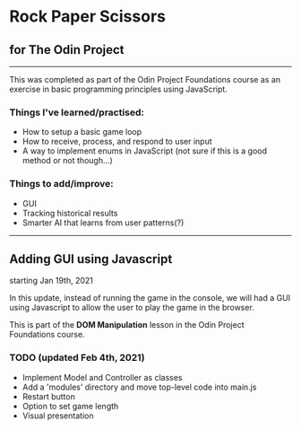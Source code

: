 # Rock Paper Scissors

## for The Odin Project

---

This was completed as part of the Odin Project Foundations course as an exercise in basic programming principles using JavaScript.

### Things I've learned/practised:
- How to setup a basic game loop
- How to receive, process, and respond to user input
- A way to implement enums in JavaScript (not sure if this is a good method or not though...)

### Things to add/improve:
- GUI
- Tracking historical results
- Smarter AI that learns from user patterns(?)

---

## Adding GUI using Javascript
starting Jan 19th, 2021

In this update, instead of running the game in the console, we will had a GUI using Javascript to allow the user to play the game in the browser.

This is part of the **DOM Manipulation** lesson in the Odin Project Foundations course.

### TODO (updated Feb 4th, 2021)
- Implement Model and Controller as classes
- Add a 'modules' directory and move top-level code into main.js
- Restart button
- Option to set game length
- Visual presentation